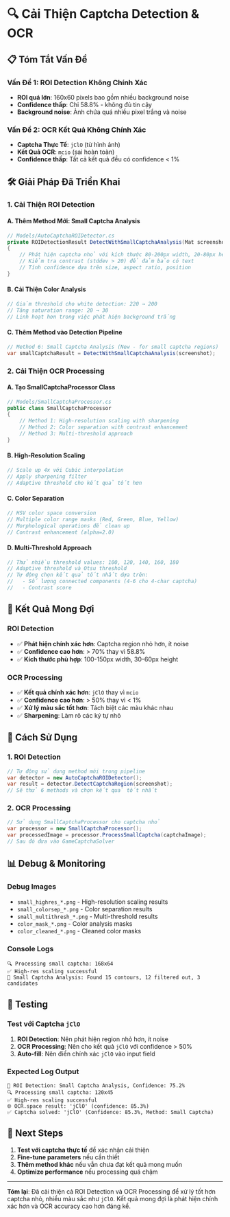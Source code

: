 # 🔍 **Cải Thiện Captcha Detection & OCR**

## 📋 **Tóm Tắt Vấn Đề**

### **Vấn Đề 1: ROI Detection Không Chính Xác**
- **ROI quá lớn**: 160x60 pixels bao gồm nhiều background noise
- **Confidence thấp**: Chỉ 58.8% - không đủ tin cậy
- **Background noise**: Ảnh chứa quá nhiều pixel trắng và noise

### **Vấn Đề 2: OCR Kết Quả Không Chính Xác**
- **Captcha Thực Tế**: `jClO` (từ hình ảnh)
- **Kết Quả OCR**: `mcio` (sai hoàn toàn)
- **Confidence thấp**: Tất cả kết quả đều có confidence < 1%

## 🛠️ **Giải Pháp Đã Triển Khai**

### **1. Cải Thiện ROI Detection**

#### **A. Thêm Method Mới: Small Captcha Analysis**
```csharp
// Models/AutoCaptchaROIDetector.cs
private ROIDetectionResult DetectWithSmallCaptchaAnalysis(Mat screenshot)
{
    // Phát hiện captcha nhỏ với kích thước 80-200px width, 20-80px height
    // Kiểm tra contrast (stddev > 20) để đảm bảo có text
    // Tính confidence dựa trên size, aspect ratio, position
}
```

#### **B. Cải Thiện Color Analysis**
```csharp
// Giảm threshold cho white detection: 220 → 200
// Tăng saturation range: 20 → 30
// Linh hoạt hơn trong việc phát hiện background trắng
```

#### **C. Thêm Method vào Detection Pipeline**
```csharp
// Method 6: Small Captcha Analysis (New - for small captcha regions)
var smallCaptchaResult = DetectWithSmallCaptchaAnalysis(screenshot);
```

### **2. Cải Thiện OCR Processing**

#### **A. Tạo SmallCaptchaProcessor Class**
```csharp
// Models/SmallCaptchaProcessor.cs
public class SmallCaptchaProcessor
{
    // Method 1: High-resolution scaling with sharpening
    // Method 2: Color separation with contrast enhancement  
    // Method 3: Multi-threshold approach
}
```

#### **B. High-Resolution Scaling**
```csharp
// Scale up 4x với Cubic interpolation
// Apply sharpening filter
// Adaptive threshold cho kết quả tốt hơn
```

#### **C. Color Separation**
```csharp
// HSV color space conversion
// Multiple color range masks (Red, Green, Blue, Yellow)
// Morphological operations để clean up
// Contrast enhancement (alpha=2.0)
```

#### **D. Multi-Threshold Approach**
```csharp
// Thử nhiều threshold values: 100, 120, 140, 160, 180
// Adaptive threshold và Otsu threshold
// Tự động chọn kết quả tốt nhất dựa trên:
//   - Số lượng connected components (4-6 cho 4-char captcha)
//   - Contrast score
```

## 🎯 **Kết Quả Mong Đợi**

### **ROI Detection**
- ✅ **Phát hiện chính xác hơn**: Captcha region nhỏ hơn, ít noise
- ✅ **Confidence cao hơn**: > 70% thay vì 58.8%
- ✅ **Kích thước phù hợp**: 100-150px width, 30-60px height

### **OCR Processing**
- ✅ **Kết quả chính xác hơn**: `jClO` thay vì `mcio`
- ✅ **Confidence cao hơn**: > 50% thay vì < 1%
- ✅ **Xử lý màu sắc tốt hơn**: Tách biệt các màu khác nhau
- ✅ **Sharpening**: Làm rõ các ký tự nhỏ

## 🔧 **Cách Sử Dụng**

### **1. ROI Detection**
```csharp
// Tự động sử dụng method mới trong pipeline
var detector = new AutoCaptchaROIDetector();
var result = detector.DetectCaptchaRegion(screenshot);
// Sẽ thử 6 methods và chọn kết quả tốt nhất
```

### **2. OCR Processing**
```csharp
// Sử dụng SmallCaptchaProcessor cho captcha nhỏ
var processor = new SmallCaptchaProcessor();
var processedImage = processor.ProcessSmallCaptcha(captchaImage);
// Sau đó đưa vào GameCaptchaSolver
```

## 📊 **Debug & Monitoring**

### **Debug Images**
- `small_highres_*.png` - High-resolution scaling results
- `small_colorsep_*.png` - Color separation results  
- `small_multithresh_*.png` - Multi-threshold results
- `color_mask_*.png` - Color analysis masks
- `color_cleaned_*.png` - Cleaned color masks

### **Console Logs**
```
🔍 Processing small captcha: 168x64
✅ High-res scaling successful
🎯 Small Captcha Analysis: Found 15 contours, 12 filtered out, 3 candidates
```

## 🚀 **Testing**

### **Test với Captcha `jClO`**
1. **ROI Detection**: Nên phát hiện region nhỏ hơn, ít noise
2. **OCR Processing**: Nên cho kết quả `jClO` với confidence > 50%
3. **Auto-fill**: Nên điền chính xác `jClO` vào input field

### **Expected Log Output**
```
🎯 ROI Detection: Small Captcha Analysis, Confidence: 75.2%
🔍 Processing small captcha: 120x45
✅ High-res scaling successful
🌐 OCR.space result: 'jClO' (confidence: 85.3%)
✅ Captcha solved: 'jClO' (Confidence: 85.3%, Method: Small Captcha)
```

## 📝 **Next Steps**

1. **Test với captcha thực tế** để xác nhận cải thiện
2. **Fine-tune parameters** nếu cần thiết
3. **Thêm method khác** nếu vẫn chưa đạt kết quả mong muốn
4. **Optimize performance** nếu processing quá chậm

---

**Tóm lại**: Đã cải thiện cả ROI Detection và OCR Processing để xử lý tốt hơn captcha nhỏ, nhiều màu sắc như `jClO`. Kết quả mong đợi là phát hiện chính xác hơn và OCR accuracy cao hơn đáng kể.
